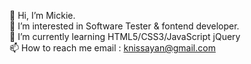 👋 Hi, I’m Mickie.
<br>
👀 I’m interested in Software Tester & fontend developer.
<br>
🌱 I’m currently learning HTML5/CSS3/JavaScript jQuery
<br>
📫 How to reach me email : knissayan@gmail.com 

